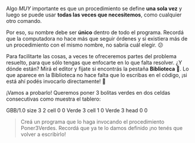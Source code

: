 Algo _MUY_ importante es que un procedimiento se define **una sola vez** y luego se puede usar **todas las veces que necesitemos**, como cualquier otro comando. 

Por eso, su nombre debe ser **único** dentro de todo el programa. Recordá que la computadora no hace más que seguir órdenes y si existiera más de un procedimiento con el mismo nombre, no sabría cuál elegir. :confused:

Para facilitarte las cosas, a veces te ofreceremos partes del problema resuelto, para que sólo tengas que enfocarte en lo que falta resolver. ¿Y dónde están? Mirá el editor y fijate si encontrás la pestaña **Biblioteca**  :raised_hands:. Lo que aparece en la Biblioteca no hace falta que lo escribas en el código, ¡si está ahí podés invocarlo directamente! :tada:

¡Vamos a probarlo! Queremos poner 3 bolitas verdes en dos celdas consecutivas como muestra el tablero:

<gs-board>
 GBB/1.0
  size 3 2
  cell 0 0 Verde 3 
  cell 1 0 Verde 3 
  head 0 0
</gs-board>

> Creá un programa que lo haga invocando el procedimiento Poner3Verdes. Recordá que ya te lo damos definido ¡no tenés que volver a escribirlo!
